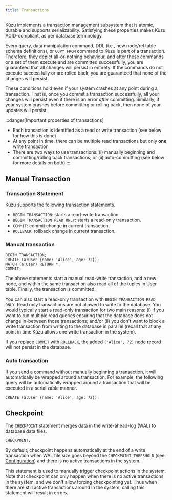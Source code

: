 ```yaml
---
title: Transactions
---
```


Kùzu implements a transaction management subsystem that is atomic, durable and supports serializability.
Satisfying these properties makes Kùzu ACID-compliant, as per database terminology.

Every query, data manipulation command, DDL (i.e., new node/rel table schema definitions), or `COPY FROM` command to Kùzu is part of a transaction. Therefore, they depict all-or-nothing behaviour, and after these commands or a set of them execute and are committed successfully, you are guaranteed that all changes will persist in entirety. If the commands do not execute successfully or are rolled back, you are guaranteed that none of the changes will persist.

These conditions hold even if your system crashes at any point during a transaction. That is, once you commit a transaction successfully, all your changes will persist even if there is an error *after* committing. Similarly, if your system crashes before committing or rolling back, then none of your updates will persist.

:::danger[Important properties of transactions]
- Each transaction is identified as a read or write transaction (see below for how this is done)
- At any point in time, there can be multiple read transactions but only **one** write transaction
- There are two ways to use transactions: (i) manually beginning and committing/rolling back transactions;
or (ii) auto-committing (see below for more details on both)
:::

## Manual Transaction

### Transaction Statement

Kùzu supports the following transaction statements.

- `BEGIN TRANSACTION`: starts a read-write transaction.
- `BEGIN TRANSACTION READ ONLY`: starts a read-only transaction.
- `COMMIT`: commit change in current transaction.
- `ROLLBACK`: rollback change in current transaction.

### Manual transaction
```cypher
BEGIN TRANSACTION;
CREATE (a:User {name: 'Alice', age: 72});
MATCH (a:User) RETURN *;
COMMIT;
```
The above statements start a manual read-write transaction, add a new node, and within the same transaction also read all of the tuples in User table. Finally, the transaction is committed.

You can also start a read-only transaction with `BEGIN TRANSACTION READ ONLY`. Read only transactions are not allowed to write to the database. You would typically start a read-only transaction for two main reasons: (i) if you want to run multiple read queries ensuring that the database does not change in-between those transactions; and/or (ii) you don't want to block a write transaction from writing to the database in parallel (recall that at any point in time Kùzu allows one write transaction in the system).

If you replace `COMMIT` with `ROLLBACK`, the added `('Alice', 72)` node record will not persist in the database.

### Auto transaction
If you send a command without manually beginning a transaction, it will automatically be wrapped around a transaction. For example, the following query will be automatically wrapped around a transaction that will be executed in a serializable manner.

```cypher
CREATE (a:User {name: 'Alice', age: 72});
```

## Checkpoint
The `CHECKPOINT` statement merges data in the write-ahead-log (WAL) to database data files.

```cypher
CHECKPOINT;
```

By default, checkpoint happens automatically at the end of a write transaction when WAL file size goes beyond the `CHECKPOINT_THRESHOLD` (see [Configuration](/cypher/configuration)) and there is no active transactions in the system.

This statement is used to manually trigger checkpoint actions in the system.
Note that checkpoint can only happen when there is no active transactions in the system, and we don't allow forcing checkpointing yet. Thus when there are still active transactions around in the system, calling this statement will result in errors.
